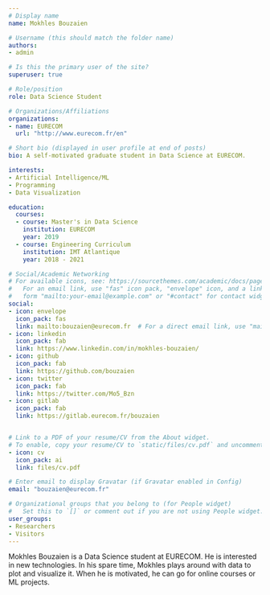 ```yaml
---
# Display name
name: Mokhles Bouzaien

# Username (this should match the folder name)
authors:
- admin

# Is this the primary user of the site?
superuser: true

# Role/position
role: Data Science Student

# Organizations/Affiliations
organizations:
- name: EURECOM
  url: "http://www.eurecom.fr/en"

# Short bio (displayed in user profile at end of posts)
bio: A self-motivated graduate student in Data Science at EURECOM.

interests:
- Artificial Intelligence/ML
- Programming
- Data Visualization

education:
  courses:
  - course: Master's in Data Science
    institution: EURECOM
    year: 2019
  - course: Engineering Curriculum
    institution: IMT Atlantique
    year: 2018 - 2021

# Social/Academic Networking
# For available icons, see: https://sourcethemes.com/academic/docs/page-builder/#icons
#   For an email link, use "fas" icon pack, "envelope" icon, and a link in the
#   form "mailto:your-email@example.com" or "#contact" for contact widget.
social:
- icon: envelope
  icon_pack: fas
  link: mailto:bouzaien@eurecom.fr  # For a direct email link, use "mailto:test@example.org".
- icon: linkedin
  icon_pack: fab
  link: https://www.linkedin.com/in/mokhles-bouzaien/
- icon: github
  icon_pack: fab
  link: https://github.com/bouzaien
- icon: twitter
  icon_pack: fab
  link: https://twitter.com/Mo5_Bzn
- icon: gitlab
  icon_pack: fab
  link: https://gitlab.eurecom.fr/bouzaien


# Link to a PDF of your resume/CV from the About widget.
# To enable, copy your resume/CV to `static/files/cv.pdf` and uncomment the lines below.
- icon: cv
  icon_pack: ai
  link: files/cv.pdf

# Enter email to display Gravatar (if Gravatar enabled in Config)
email: "bouzaien@eurecom.fr"

# Organizational groups that you belong to (for People widget)
#   Set this to `[]` or comment out if you are not using People widget.
user_groups:
- Researchers
- Visitors
---
```


Mokhles Bouzaien is a Data Science student at EURECOM. He is interested in new technologies. In his spare time, Mokhles plays around with data to plot and visualize it. When he is motivated, he can go for online courses or ML projects.
